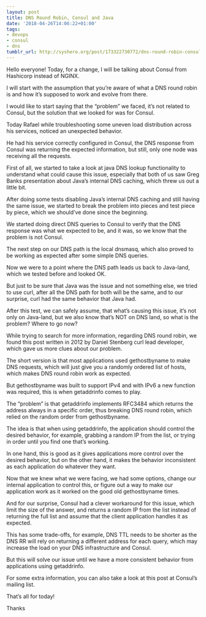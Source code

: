 ```yaml
---
layout: post
title: DNS Round Robin, Consul and Java
date: '2018-04-26T14:06:22+01:00'
tags:
- devops
- consul
- dns
tumblr_url: http://syshero.org/post/173322730772/dns-round-robin-consul-and-java
---
```

Hello everyone! Today, for a change, I will be talking about Consul from Hashicorp instead of NGINX.

I will start with the assumption that you’re aware of what a DNS round robin is and how it’s supposed to work and evolve from there.

I would like to start saying that the “problem” we faced, it’s not related to Consul, but the solution that we looked for was for Consul.
<!--more-->
Today Rafael while troubleshooting some uneven load distribution across his services, noticed an unexpected behavior.

He had his service correctly configured in Consul, the DNS response from Consul was returning the expected information, but still, only one node was receiving all the requests.

First of all, we started to take a look at java DNS lookup functionality to understand what could cause this issue, especially that both of us saw Greg Banks presentation about Java’s internal DNS caching, which threw us out a little bit.

After doing some tests disabling Java’s internal DNS caching and still having the same issue, we started to break the problem into pieces and test piece by piece, which we should’ve done since the beginning.

We started doing direct DNS queries to Consul to verify that the DNS response was what we expected to be, and it was, so we know that the problem is not Consul.

The next step on our DNS path is the local dnsmasq, which also proved to be working as expected after some simple DNS queries.

Now we were to a point where the DNS path leads us back to Java-land, which we tested before and looked OK.

But just to be sure that Java was the issue and not something else, we tried to use curl, after all the DNS path for both will be the same, and to our surprise, curl had the same behavior that Java had.

After this test, we can safely assume, that what’s causing this issue, it’s not only on Java-land, but we also know that’s NOT on DNS land, so what is the problem? Where to go now?

While trying to search for more information, regarding DNS round robin, we found this post written in 2012 by Daniel Stenberg curl lead developer, which gave us more clues about our problem.

The short version is that most applications used gethostbyname to make DNS requests, which will just give you a randomly ordered list of hosts, which makes DNS round robin work as expected.

But gethostbyname was built to support IPv4 and with IPv6
a new function was required, this is when getaddrinfo comes to play.

The “problem” is that getaddrinfo implements RFC3484 which returns the address always in a specific order, thus breaking DNS round robin, which relied on the random order from gethostbyname.

The idea is that when using getaddrinfo, the application should control the desired behavior, for example, grabbing a random IP from the list, or trying in order until you find one that’s working.

In one hand, this is good as it gives applications more control over the desired behavior, but on the other hand, it makes the behavior inconsistent as each application do whatever they want.

Now that we knew what we were facing, we had some options, change our internal application to control this, or figure out a way to make our application work as it worked on the good old gethostbyname times.

And for our surprise, Consul had a clever workaround for this issue, which limit the size of the answer, and returns a random IP from the list instead of returning the full list and assume that the client application handles it as expected.

This has some trade-offs, for example, DNS TTL needs to be shorter as the DNS RR will rely on returning a different address for each query, which may increase the load on your DNS infrastructure and Consul.

But this will solve our issue until we have a more consistent behavior from applications using getaddrinfo.

For some extra information, you can also take a look at this post at Consul’s mailing list.

That’s all for today!

Thanks

